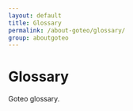 ```yaml
---
layout: default
title: Glossary
permalink: /about-goteo/glossary/
group: aboutgoteo
---
```

# Glossary

Goteo glossary.

